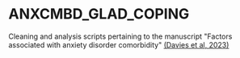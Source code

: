 # ANXCMBD_GLAD_COPING
Cleaning and analysis scripts pertaining to the manuscript "Factors associated with anxiety disorder comorbidity" [(Davies et al, 2023)](https://doi.org/10.1016/j.jad.2022.11.051)
